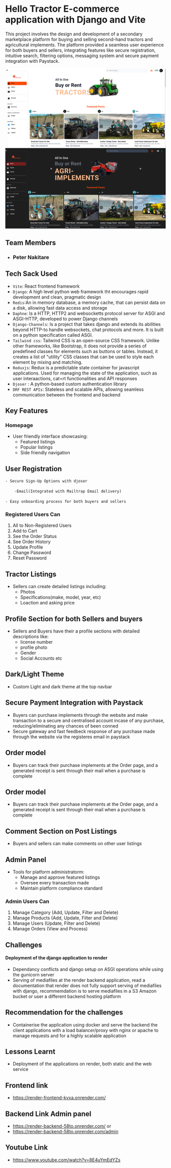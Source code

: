 # Hello Tractor E-commerce application with Django and Vite

This project involves the design and development of a secondary marketplace platform for buying and selling second-hand tractors and agricultural implements. The platform provided a seamless user experience for both buyers and sellers, integrating features like secure registration, intuitive search, filtering options, messaging system and secure payment integration with Paystack.

![plot](./hello_tractor_client/src/assets/Screenshot%20from%202024-11-26%2008-09-32.png)
![plot](./hello_tractor_client/src/assets/Screenshot%20from%202024-11-26%2011-38-18.png)

## Team Members
- ### Peter Nakitare

## Tech Sack Used
- `Vite`: React frontend framework
- `Django`: A high level python web framework tht encourages rapid development and clean, pragmatic design
- `Redis`:An in memory database, a memory cache, that can persist data on a disk, allowing fast data access and storage
- `Daphne`: Is a HTTP, HTTP2 and websocketts protocol server for ASGI and ASGI-HTTP, developed to power Django channels
- `Django-Channels`: Is a project that takes django and extends its abilities beyond HTTP-to handle websockets, chat protocols and more. It is built on a python specification called ASGI.
- `Tailwind css`: Tailwind CSS is an open-source CSS framework. Unlike other frameworks, like Bootstrap, it does not provide a series of predefined classes for elements such as buttons or tables. Instead, it creates a list of "utility" CSS classes that can be used to style each element by mixing and matching.
- `Reduxjs`: Redux is a predictable state container for javascript applications. Used for managing the state of the application, such as user interaactions, cat=rt functionalities and API responses
- `Djoser` : A python-based custom authentication library
- `DRF REST APIs`: Stateless and scalable APIs, allowing seamless communication between the frontend and backend

## Key Features

 ### Homepage

- User friendly interface showcasing:
     - Featured listings
     - Popular listings
     - Side friendly navigation

## User Registration
    - Secure Sign-Up Options with djoser

        -Email(Integrated with Mailtrap Email delivery)

    - Easy onboarding process for both buyers and sellers

### Registered Users Can 
1. All to Non-Registered Users
2. Add to Cart
4. See the Order Status
5. See Order History
6. Update Profile 
7. Change Password
8. Reset Password

## Tractor Listings
- Sellers can create detailed listings including:
    - Photos
    - Specifications(make, model, year, etc)
    - Loaction and asking price

## Profile Section for both Sellers and buyers
- Sellers and Buyers have their a profile sections with detailed descriptions like:
    - license number
    - profile photo
    - Gender
    - Social Accounts etc

## Dark/Light Theme
- Custom Light and dark theme at the top navbar

## Secure Payment Integration with Paystack
- Buyers can purchase implements through the website and make transaction to a secure and centralised account incase of any purchase, reducing/eliminating any chances of been conned
- Secure gateway and fast feedbeck response of any purchase made through the website via the registeres email in paystack 

## Order model 
- Buyers can track their purchase implements at the Order page, and a generated receipt is sent through their mail when a purchase is complete

## Order model 
- Buyers can track their purchase implements at the Order page, and a generated receipt is sent through their mail when a purchase is complete

## Comment Section on Post Listings
-  Buyers and sellers can make comments on other user listings

## Admin Panel 
- Tools for platform administratorm:
    - Manage and approve featured listings
    - Oversee every transaction made
    - Maintain platform compliance standard

 ### Admin Users Can
1. Manage Category (Add, Update, Filter and Delete)
2. Manage Products (Add, Update, Filter and Delete)
3. Manage Users (Update, Filter and Delete)
4. Manage Orders (View and Process)

## Challenges 
 #### Deployment of the django application to render
- Dependancy conflicts and django setup on ASGI operations while using the gunicorn server
- Serving of mediafiles at the render backend application, read a documentation that render does not fully support serving of mediafiles with django, recommemdation is to serve mediafiles in a S3 Amazon bucket or user a different backend hosting platform

## Recommendation for the challenges
- Containerise the application using docker and serve the backend the client applications with a load balancer/proxy with nginx or apache to manage requests and for a highly scalable application

## Lessons Learnt

- Deployment of the applications on render, both static and the web service

## Frontend link
- https://render-frontend-kvxa.onrender.com/

## Backend Link Admin panel
- https://render-backend-58to.onrender.com/
    or 
- https://render-backend-58to.onrender.com/admin

## Youtube Link
- https://www.youtube.com/watch?v=8E4uYmEdYZs

